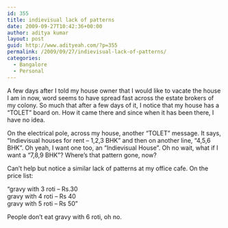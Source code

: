 ```yaml
---
id: 355
title: indievisual lack of patterns
date: 2009-09-27T10:42:36+00:00
author: aditya kumar
layout: post
guid: http://www.adityeah.com/?p=355
permalink: /2009/09/27/indievisual-lack-of-patterns/
categories:
  - Bangalore
  - Personal
---
```

A few days after I told my house owner that I would like to vacate the house I am in now, word seems to have spread fast across the estate brokers of my colony. So much that after a few days of it, I notice that my house has a &#8220;TOLET&#8221; board on. How it came there and since when it has been there, I have no idea. 

On the electrical pole, across my house, another &#8220;TOLET&#8221; message. It says, &#8220;Indievisual houses for rent &#8211; 1,2,3 BHK&#8221; and then on another line, &#8220;4,5,6 BHK&#8221;. Oh yeah, I want one too, an &#8220;Indievisual House&#8221;. Oh no wait, what if I want a &#8220;7,8,9 BHK&#8221;? Where&#8217;s that pattern gone, now?

Can&#8217;t help but notice a similar lack of patterns at my office cafe. On the price list: 

&#8220;gravy with 3 roti &#8211; Rs.30  
gravy with 4 roti &#8211; Rs 40  
gravy with 5 roti &#8211; Rs 50&#8221;

People don&#8217;t eat gravy with 6 roti, oh no.